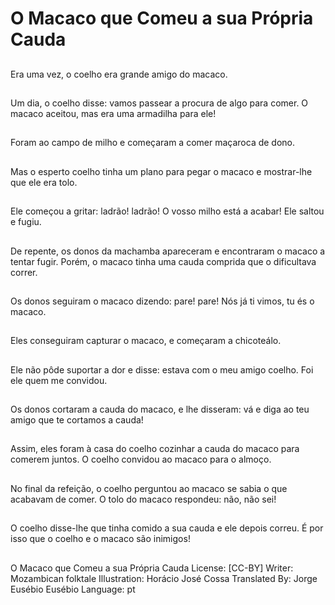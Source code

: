 # O Macaco que Comeu a sua Própria Cauda

##
Era uma vez, o coelho
era grande amigo do
macaco.

##
Um dia, o coelho disse:
vamos passear a
procura de algo para
comer.
O macaco aceitou, mas
era uma armadilha para
ele!

##
Foram ao campo de
milho e começaram a
comer maçaroca de
dono.

##
Mas o esperto coelho
tinha um plano para
pegar o macaco e
mostrar-lhe que ele era
tolo.

##
Ele começou a gritar:
ladrão! ladrão! O
vosso milho está a
acabar!
Ele saltou e fugiu.

##
De repente, os donos
da machamba
apareceram e
encontraram o macaco
a tentar fugir. Porém, o
macaco tinha uma
cauda comprida que o
dificultava correr.

##
Os donos seguiram o
macaco dizendo:
pare! pare!
Nós já ti vimos, tu és o
macaco.

##
Eles conseguiram
capturar o macaco, e
começaram a chicoteálo.

##
Ele não pôde suportar
a dor e disse: estava
com o meu amigo
coelho. Foi ele quem
me convidou.

##
Os donos cortaram a
cauda do macaco, e lhe
disseram: vá e diga ao
teu amigo que te
cortamos a cauda!

##
Assim, eles foram à
casa do coelho cozinhar
a cauda do macaco
para comerem juntos. O
coelho convidou ao
macaco para o almoço.

##
No final da refeição, o
coelho perguntou ao
macaco se sabia o que
acabavam de comer.
O tolo do macaco
respondeu: não, não
sei!

##
O coelho disse-lhe que
tinha comido a sua
cauda e ele depois
correu.
É por isso que o coelho
e o macaco são
inimigos!

##
O Macaco que Comeu a sua Própria Cauda
License: [CC-BY]
Writer: Mozambican folktale
Illustration: Horácio José Cossa
Translated By: Jorge Eusébio Eusébio
Language: pt
